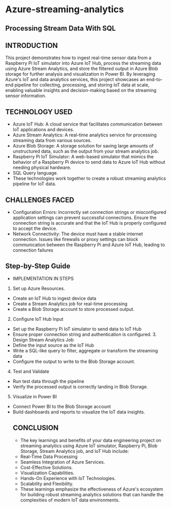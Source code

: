 # Azure-streaming-analytics
## Processing Stream Data With SQL
## INTRODUCTION
This project demonstrates how to ingest real-time sensor data from a Raspberry Pi IoT simulator into Azure IoT Hub, process the streaming data using Azure Stream Analytics, and store the filtered output in Azure Blob storage for further analysis and visualization in Power BI.
By leveraging Azure's IoT and data analytics services, this project showcases an end-to-end pipeline for collecting, processing, and storing IoT data at scale, enabling valuable insights and decision-making based on the streaming sensor information.
## TECHNOLOGY USED 
- Azure IoT Hub: A cloud service that facilitates communication between IoT applications and devices.
- Azure Stream Analytics: A real-time analytics service for processing streaming data from various sources.
- Azure Blob Storage: A storage solution for saving large amounts of unstructured data, such as the output from your stream analytics job.
- Raspberry Pi IoT Simulator: A web-based simulator that mimics the behavior of a Raspberry Pi device to send data to Azure IoT Hub without needing physical hardware.
- SQL Query language.
- These technologies work together to create a robust streaming analytics pipeline for IoT data.
 ## CHALLENGES FACED
- Configuration Errors: Incorrectly set connection strings or misconfigured application settings can prevent successful connections. Ensure the connection string is accurate and that the IoT Hub is properly configured to accept the device.
- Network Connectivity: The device must have a stable internet connection. Issues like firewalls or proxy settings can block communication between the Raspberry Pi and Azure IoT Hub, leading to connection failures
## Step-by-Step Guide
-  IMPLEMENTATION IN STEPS 
1. Set up Azure Resources.
- Create an IoT Hub to ingest device data
- Create a Stream Analytics job for real-time processing
- Create a Blob Storage account to store processed output.
 2. Configure IoT Hub Input
- Set up the Raspberry Pi IoT simulator to send data to IoT Hub
- Ensure proper connection string and authentication is configured.
  3. Design Stream Analytics Job
- Define the input source as the IoT Hub
- Write a SQL-like query to filter, aggregate or transform the streaming data
- Configure the output to write to the Blob Storage account.
 4. Test and Validate
- Run test data through the pipeline
- Verify the processed output is correctly landing in Blob Storage.
 5. Visualize in Power BI
- Connect Power BI to the Blob Storage account
- Build dashboards and reports to visualize the IoT data insights.
  ## CONCLUSION
  - The key learnings and benefits of your data engineering project on streaming analytics using Azure IoT simulator, Raspberry Pi, Blob Storage, Stream Analytics job, and IoT Hub include:
  - Real-Time Data Processing
  - Seamless Integration of Azure Services.
  - Cost-Effective Solutions.
  - Visualization Capabilities.
  - Hands-On Experience with IoT Technologies.
  - Scalability and Flexibility.
  - These learnings emphasize the effectiveness of Azure's ecosystem for building robust streaming analytics solutions that can handle the complexities of modern IoT data environments.

